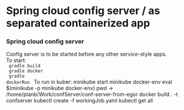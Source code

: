 # Spring cloud config server / as separated containerized app

### Spring cloud config server

Config server is to be started before any other service-style apps.
<br/>
To start:<br/>
<code>
gradle build<br/>
gradle docker<br/>
gradle dockerRun
</code>
To run in kuber:
minikube start
minikube docker-env
eval $(minikube -p minikube docker-env)
pwd -> /home/planb/Work/confServer/conf-server-from-egor
docker build . -t confserver
kubectl create -f workingJob.yaml
kubectl get all
